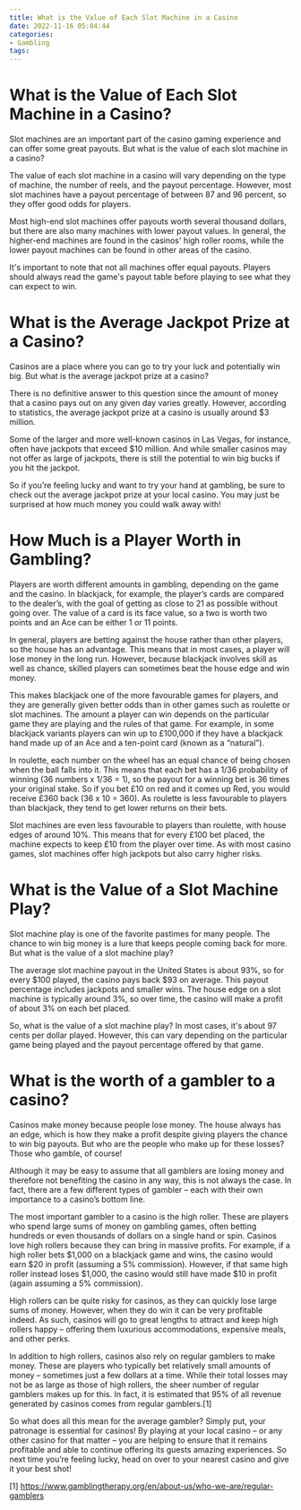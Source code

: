 ```yaml
---
title: What is the Value of Each Slot Machine in a Casino
date: 2022-11-16 05:04:44
categories:
- Gambling
tags:
---
```



#  What is the Value of Each Slot Machine in a Casino?

Slot machines are an important part of the casino gaming experience and can offer some great payouts. But what is the value of each slot machine in a casino?

The value of each slot machine in a casino will vary depending on the type of machine, the number of reels, and the payout percentage. However, most slot machines have a payout percentage of between 87 and 96 percent, so they offer good odds for players.

Most high-end slot machines offer payouts worth several thousand dollars, but there are also many machines with lower payout values. In general, the higher-end machines are found in the casinos' high roller rooms, while the lower payout machines can be found in other areas of the casino.

It's important to note that not all machines offer equal payouts. Players should always read the game's payout table before playing to see what they can expect to win.

#  What is the Average Jackpot Prize at a Casino?

Casinos are a place where you can go to try your luck and potentially win big. But what is the average jackpot prize at a casino?

There is no definitive answer to this question since the amount of money that a casino pays out on any given day varies greatly. However, according to statistics, the average jackpot prize at a casino is usually around $3 million.

Some of the larger and more well-known casinos in Las Vegas, for instance, often have jackpots that exceed $10 million. And while smaller casinos may not offer as large of jackpots, there is still the potential to win big bucks if you hit the jackpot.

So if you’re feeling lucky and want to try your hand at gambling, be sure to check out the average jackpot prize at your local casino. You may just be surprised at how much money you could walk away with!

#  How Much is a Player Worth in Gambling?

Players are worth different amounts in gambling, depending on the game and the casino. In blackjack, for example, the player’s cards are compared to the dealer’s, with the goal of getting as close to 21 as possible without going over. The value of a card is its face value, so a two is worth two points and an Ace can be either 1 or 11 points.

In general, players are betting against the house rather than other players, so the house has an advantage. This means that in most cases, a player will lose money in the long run. However, because blackjack involves skill as well as chance, skilled players can sometimes beat the house edge and win money.

This makes blackjack one of the more favourable games for players, and they are generally given better odds than in other games such as roulette or slot machines. The amount a player can win depends on the particular game they are playing and the rules of that game. For example, in some blackjack variants players can win up to £100,000 if they have a blackjack hand made up of an Ace and a ten-point card (known as a “natural”).

In roulette, each number on the wheel has an equal chance of being chosen when the ball falls into it. This means that each bet has a 1/36 probability of winning (36 numbers x 1/36 = 1), so the payout for a winning bet is 36 times your original stake. So if you bet £10 on red and it comes up Red, you would receive £360 back (36 x 10 = 360). As roulette is less favourable to players than blackjack, they tend to get lower returns on their bets.

Slot machines are even less favourable to players than roulette, with house edges of around 10%. This means that for every £100 bet placed, the machine expects to keep £10 from the player over time. As with most casino games, slot machines offer high jackpots but also carry higher risks.

#  What is the Value of a Slot Machine Play? 

Slot machine play is one of the favorite pastimes for many people. The chance to win big money is a lure that keeps people coming back for more. But what is the value of a slot machine play?

The average slot machine payout in the United States is about 93%, so for every $100 played, the casino pays back $93 on average. This payout percentage includes jackpots and smaller wins. The house edge on a slot machine is typically around 3%, so over time, the casino will make a profit of about 3% on each bet placed.

So, what is the value of a slot machine play? In most cases, it's about 97 cents per dollar played. However, this can vary depending on the particular game being played and the payout percentage offered by that game.

#  What is the worth of a gambler to a casino?

Casinos make money because people lose money. The house always has an edge, which is how they make a profit despite giving players the chance to win big payouts. But who are the people who make up for these losses? Those who gamble, of course!

Although it may be easy to assume that all gamblers are losing money and therefore not benefiting the casino in any way, this is not always the case. In fact, there are a few different types of gambler – each with their own importance to a casino’s bottom line.

The most important gambler to a casino is the high roller. These are players who spend large sums of money on gambling games, often betting hundreds or even thousands of dollars on a single hand or spin. Casinos love high rollers because they can bring in massive profits. For example, if a high roller bets $1,000 on a blackjack game and wins, the casino would earn $20 in profit (assuming a 5% commission). However, if that same high roller instead loses $1,000, the casino would still have made $10 in profit (again assuming a 5% commission).

High rollers can be quite risky for casinos, as they can quickly lose large sums of money. However, when they do win it can be very profitable indeed. As such, casinos will go to great lengths to attract and keep high rollers happy – offering them luxurious accommodations, expensive meals, and other perks.

In addition to high rollers, casinos also rely on regular gamblers to make money. These are players who typically bet relatively small amounts of money – sometimes just a few dollars at a time. While their total losses may not be as large as those of high rollers, the sheer number of regular gamblers makes up for this. In fact, it is estimated that 95% of all revenue generated by casinos comes from regular gamblers.[1]

So what does all this mean for the average gambler? Simply put, your patronage is essential for casinos! By playing at your local casino – or any other casino for that matter – you are helping to ensure that it remains profitable and able to continue offering its guests amazing experiences. So next time you’re feeling lucky, head on over to your nearest casino and give it your best shot!

[1] https://www.gamblingtherapy.org/en/about-us/who-we-are/regular-gamblers